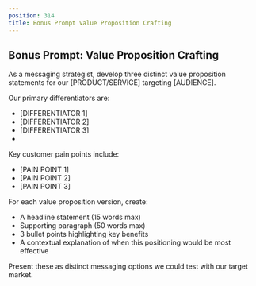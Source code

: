 ```yaml
---
position: 314
title: Bonus Prompt Value Proposition Crafting
---
```


## Bonus Prompt: Value Proposition Crafting

As a messaging strategist, develop three distinct value proposition statements for our [PRODUCT/SERVICE] targeting [AUDIENCE].





Our primary differentiators are:

- [DIFFERENTIATOR 1]
- [DIFFERENTIATOR 2]
- [DIFFERENTIATOR 3]
- 
Key customer pain points include:

- [PAIN POINT 1]
- [PAIN POINT 2]
- [PAIN POINT 3]




For each value proposition version, create:

- A headline statement (15 words max)
- Supporting paragraph (50 words max)
- 3 bullet points highlighting key benefits
- A contextual explanation of when this positioning would be most effective




Present these as distinct messaging options we could test with our target market.
